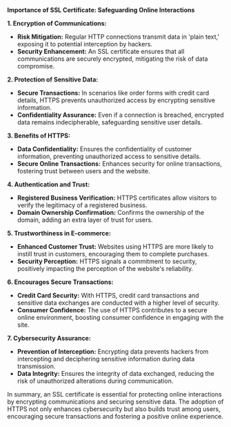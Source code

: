 **Importance of SSL Certificate: Safeguarding Online Interactions**

**1. Encryption of Communications:**
   - **Risk Mitigation:** Regular HTTP connections transmit data in 'plain text,' exposing it to potential interception by hackers.
   - **Security Enhancement:** An SSL certificate ensures that all communications are securely encrypted, mitigating the risk of data compromise.

**2. Protection of Sensitive Data:**
   - **Secure Transactions:** In scenarios like order forms with credit card details, HTTPS prevents unauthorized access by encrypting sensitive information.
   - **Confidentiality Assurance:** Even if a connection is breached, encrypted data remains indecipherable, safeguarding sensitive user details.

**3. Benefits of HTTPS:**
   - **Data Confidentiality:** Ensures the confidentiality of customer information, preventing unauthorized access to sensitive details.
   - **Secure Online Transactions:** Enhances security for online transactions, fostering trust between users and the website.

**4. Authentication and Trust:**
   - **Registered Business Verification:** HTTPS certificates allow visitors to verify the legitimacy of a registered business.
   - **Domain Ownership Confirmation:** Confirms the ownership of the domain, adding an extra layer of trust for users.

**5. Trustworthiness in E-commerce:**
   - **Enhanced Customer Trust:** Websites using HTTPS are more likely to instill trust in customers, encouraging them to complete purchases.
   - **Security Perception:** HTTPS signals a commitment to security, positively impacting the perception of the website's reliability.

**6. Encourages Secure Transactions:**
   - **Credit Card Security:** With HTTPS, credit card transactions and sensitive data exchanges are conducted with a higher level of security.
   - **Consumer Confidence:** The use of HTTPS contributes to a secure online environment, boosting consumer confidence in engaging with the site.

**7. Cybersecurity Assurance:**
   - **Prevention of Interception:** Encrypting data prevents hackers from intercepting and deciphering sensitive information during data transmission.
   - **Data Integrity:** Ensures the integrity of data exchanged, reducing the risk of unauthorized alterations during communication.

In summary, an SSL certificate is essential for protecting online interactions by encrypting communications and securing sensitive data. The adoption of HTTPS not only enhances cybersecurity but also builds trust among users, encouraging secure transactions and fostering a positive online experience.